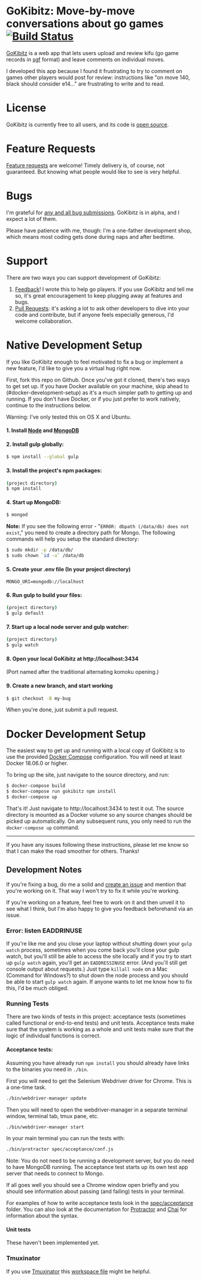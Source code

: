 GoKibitz: Move-by-move conversations about go games [![Build Status](https://travis-ci.org/neagle/gokibitz.svg?branch=master)](https://travis-ci.org/neagle/gokibitz)
===================================================

[GoKibitz](http://gokibitz.com) is a web app that lets users upload and review kifu (go game records in [sgf](http://www.red-bean.com/sgf/) format) and leave comments on individual moves.

I developed this app because I found it frustrating to try to comment on games other players would post for review: instructions like "on move 140, black should consider e14..." are frustrating to write and to read.

License
=======
GoKibitz is currently free to all users, and its code is [open source](https://github.com/neagle/gokibitz/blob/master/LICENSE).

Feature Requests
================
[Feature requests](https://github.com/neagle/gokibitz/issues) are welcome! Timely delivery is, of course, not guaranteed. But knowing what people would like to see is very helpful.

Bugs
====

I'm grateful for [any and all bug submissions](https://github.com/neagle/gokibitz/issues). GoKibitz is in alpha, and I expect a lot of them.

Please have patience with me, though: I'm a one-father development shop, which means most coding gets done during naps and after bedtime.

Support
=======

There are two ways you can support development of GoKibitz:

1. [Feedback](mailto:nate@nateeagle.com)! I wrote this to help go players. If you use GoKibitz and tell me so, it's great encouragement to keep plugging away at features and bugs.
2. [Pull Requests](https://github.com/neagle/gokibitz/pulls): it's asking a lot to ask other developers to dive into your code and contribute, but if anyone feels especially generous, I'd welcome collaboration.


Native Development Setup
=================

If you like GoKibitz enough to feel motivated to fix a bug or implement a new feature, I'd like to give you a virtual hug right now.

First, fork this repo on Github. Once you've got it cloned, there's two ways to get set up. If you have Docker available on your machine, skip ahead to (#docker-development-setup) as it's a much simpler path to getting up and running. If you don't have Docker, or if you just prefer to work natively, continue to the instructions below.

Warning: I've only tested this on OS X and Ubuntu.

#### 1. Install [Node](http://nodejs.org/) and [MongoDB](http://www.mongodb.com/h/a)
#### 2. Install gulp globally:

```sh
$ npm install --global gulp
```

#### 3. Install the project's npm packages:

```sh
(project directory)
$ npm install
```

#### 4. Start up MongoDB:

```sh
$ mongod
```

**Note:** If you see the following error - "`ERROR: dbpath (/data/db) does not exist`," you need to create a directory path for Mongo. The following commands will help you setup the standard directory:

```sh
$ sudo mkdir -p /data/db/
$ sudo chown `id -u` /data/db
```

#### 5. Create your .env file (In your project directory)

```
MONGO_URI=mongodb://localhost
```

#### 6. Run gulp to build your files:

```sh
(project directory)
$ gulp default
```

#### 7. Start up a local node server and gulp watcher:

```sh
(project directory)
$ gulp watch
```

#### 8. Open your local GoKibitz at http://localhost:3434

(Port named after the traditional alternating komoku opening.)

#### 9. Create a new branch, and start working

```sh
$ git checkout -B my-bug
```

When you're done, just submit a pull request.

Docker Development Setup
=================

The easiest way to get up and running with a local copy of GoKibitz is to use the provided [Docker Compose](https://docs.docker.com/compose/) configuration. You will need at least Docker 18.06.0 or higher.

To bring up the site, just navigate to the source directory, and run:

```sh
$ docker-compose build
$ docker-compose run gokibitz npm install
$ docker-compose up
```

That's it! Just navigate to http://localhost:3434 to test it out. The source directory is mounted as a Docker volume so any source changes should be picked up automatically. On any subsequent runs, you only need to run the `docker-compose up` command.

- - -

If you have any issues following these instructions, please let me know so that I can make the road smoother for others. Thanks!

Development Notes
-----------------

If you're fixing a bug, do me a solid and [create an issue](https://github.com/neagle/gokibitz/issues/new) and mention that you're working on it. That way I won't try to fix it while you're working.

If you're working on a feature, feel free to work on it and then unveil it to see what I think, but I'm also happy to give you feedback beforehand via an issue.

### Error: listen EADDRINUSE

If you're like me and you close your laptop without shutting down your `gulp watch` process, sometimes when you come back you'll close your gulp watch, but you'll still be able to access the site locally and if you try to start up `gulp watch` again, you'll get an `EADDRESSINUSE` error. (And you'll still get console output about requests.) Just type `killall node` on a Mac (Command for Windows?) to shut down the node process and you should be able to start `gulp watch` again. If anyone wants to let me know how to fix this, I'd be much obliged.

### Running Tests

There are two kinds of tests in this project: acceptance tests (sometimes
called functional or end-to-end tests) and unit tests. Acceptance tests make
sure that the system is working as a whole and unit tests make sure that the
logic of individual functions is correct.

#### Acceptance tests:

Assuming you have already run `npm install` you should already have links to
the binaries you need in `./bin`.

First you will need to get the Selenium Webdriver driver for Chrome. This is a
one-time task.

```bash
./bin/webdriver-manager update
```

Then you will need to open the webdriver-manager in a separate terminal window,
terminal tab, tmux pane, etc.

```bash
./bin/webdriver-manager start
```

In your main terminal you can run the tests with:

```bash
./bin/protractor spec/acceptance/conf.js
```

Note: You do not need to be running a development server, but you do need to
have MongoDB running. The acceptance test starts up its own test app server
that needs to connect to Mongo.

If all goes well you should see a Chrome window open briefly and you should see
information about passing (and failing) tests in your terminal.

For examples of how to write acceptance tests look in the
[spec/acceptance](spec/acceptance) folder. You can also look at the
documentation for [Protractor](http://angular.github.io/protractor/#/) and
[Chai](http://chaijs.com/) for information about the syntax.

#### Unit tests

These haven't been implemented yet.

### Tmuxinator

If you use [Tmuxinator](https://github.com/tmuxinator/tmuxinator) this
[workspace file](misc/gokibitz.yml) might be helpful.
